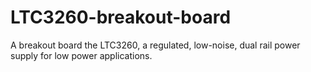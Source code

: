 # LTC3260-breakout-board
A breakout board the LTC3260, a regulated, low-noise, dual rail power supply for low power applications. 
